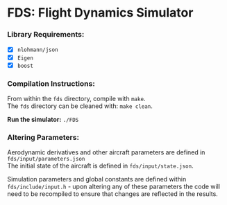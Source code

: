 # FDS: Flight Dynamics Simulator

### **Library Requirements:**

- [x] `nlohmann/json`
- [x] `Eigen`
- [x] `boost`

### **Compilation Instructions:**

From within the `fds` directory, compile with `make`.
<br>
The `fds` directory can be cleaned with: `make clean`.

**Run the simulator:** `./FDS`

### **Altering Parameters:**

Aerodynamic derivatives and other aircraft parameters are defined in `fds/input/parameters.json`
<br>
The initial state of the aircraft is defined in `fds/input/state.json`.

Simulation parameters and global constants are defined within `fds/include/input.h` - upon altering
any of these parameters the code will need to be recompiled to ensure that changes are reflected in
the results.
